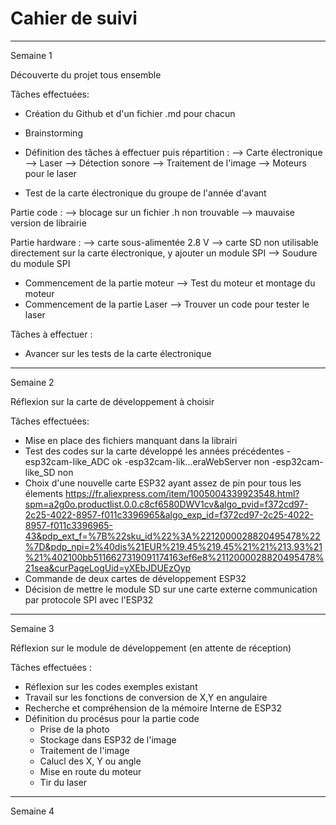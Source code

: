Cahier de suivi
==

-----------------------------------------------------------------------------------------------------------------------------------------------------

Semaine 1 

Découverte du projet tous ensemble

Tâches effectuées: 
- Création du Github et d'un fichier .md pour chacun
- Brainstorming
- Définition des tâches à effectuer puis répartition :
  --> Carte électronique
  --> Laser
  --> Détection sonore
  --> Traitement de l'image 
  --> Moteurs pour le laser 

- Test de la carte électronique du groupe de l'année d'avant

Partie code :
  --> blocage sur un fichier .h non trouvable
  --> mauvaise version de librairie

Partie hardware :
  --> carte sous-alimentée 2.8 V
  --> carte SD non utilisable directement sur la carte électronique, y ajouter un module SPI
  --> Soudure du module SPI
 
 - Commencement de la partie moteur 
  --> Test du moteur et montage du moteur
 - Commencement de la partie Laser
  --> Trouver un code pour tester le laser 
  
Tâches à effectuer :
- Avancer sur les tests de la carte électronique

-----------------------------------------------------------------------------------------------------------------------------------------------------

Semaine 2 

Réflexion sur la carte de développement à choisir 

Tâches effectuées:
- Mise en place des fichiers manquant dans la librairi 
- Test des codes sur la carte développé les années précédentes
  -esp32cam-like_ADC ok
  -esp32cam-lik...eraWebServer non
  -esp32cam-like_SD non
- Choix d'une nouvelle carte ESP32 ayant assez de pin pour tous les élements 
https://fr.aliexpress.com/item/1005004339923548.html?spm=a2g0o.productlist.0.0.c8cf6580DWV1cv&algo_pvid=f372cd97-2c25-4022-8957-f011c3396965&algo_exp_id=f372cd97-2c25-4022-8957-f011c3396965-43&pdp_ext_f=%7B%22sku_id%22%3A%2212000028820495478%22%7D&pdp_npi=2%40dis%21EUR%219.45%219.45%21%21%213.93%21%21%402100bb5116627319091174163ef6e8%2112000028820495478%21sea&curPageLogUid=yXEbJDUEzOyp
- Commande de deux cartes de développement ESP32
- Décision de mettre le module SD sur une carte externe communication par protocole SPI avec l'ESP32


-----------------------------------------------------------------------------------------------------------------------------------------------------

Semaine 3

Réflexion sur le module de développement (en attente de réception)

Tâches effectuées :
- Réflexion sur les codes exemples existant 
- Travail sur les fonctions de conversion de X,Y en angulaire
- Recherche et compréhension de la mémoire Interne de ESP32 
- Définition du procésus pour la partie code
  - Prise de la photo
  - Stockage dans ESP32 de l'image 
  - Traitement de l'image 
  - Calucl des X, Y ou angle
  - Mise en route du moteur 
  - Tir du laser 
  
-----------------------------------------------------------------------------------------------------------------------------------------------------

Semaine 4
